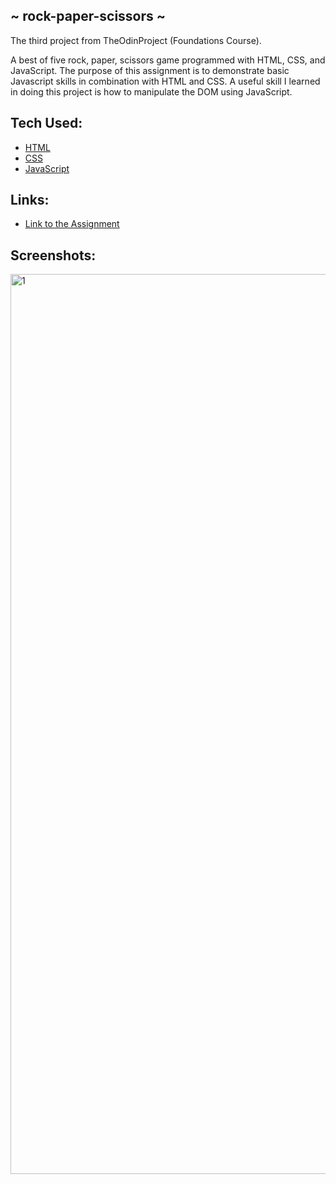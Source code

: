 ## ~ rock-paper-scissors ~
<p>The third project from TheOdinProject (Foundations Course).</p>
<p>
A best of five rock, paper, scissors game programmed with HTML, CSS, and JavaScript. The purpose of this assignment is to demonstrate basic Javascript skills in combination with HTML and CSS. A useful skill I learned in doing this project is how to manipulate the DOM using JavaScript.
</p>

## Tech Used:
- [HTML](https://developer.mozilla.org/en-US/docs/Web/HTML)
- [CSS](https://developer.mozilla.org/en-US/docs/Web/CSS)
- [JavaScript](https://developer.mozilla.org/en-US/docs/Web/JavaScript)

## Links:
- [Link to the Assignment](https://www.theodinproject.com/lessons/foundations-rock-paper-scissors)

## Screenshots:
<img width="1440" alt="1" src="https://user-images.githubusercontent.com/91623674/201556939-d310531d-9219-436a-af34-458308c49fab.png">
